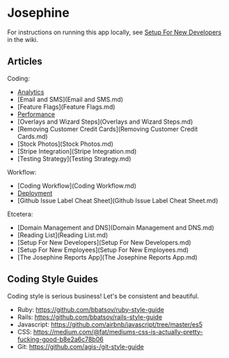 # Josephine

For instructions on running this app locally, see [Setup For New Developers](https://github.com/josephine/josephine/wiki/Setup-For-New-Developers) in the wiki.

## Articles


Coding:

- [Analytics](Analytics.md)
- [Email and SMS](Email and SMS.md)
- [Feature Flags](Feature Flags.md)
- [Performance](Performance.md)
- [Overlays and Wizard Steps](Overlays and Wizard Steps.md)
- [Removing Customer Credit Cards](Removing Customer Credit Cards.md)
- [Stock Photos](Stock Photos.md)
- [Stripe Integration](Stripe Integration.md)
- [Testing Strategy](Testing Strategy.md)

Workflow:

- [Coding Workflow](Coding Workflow.md)
- [Deployment](Deployment.md)
- [Github Issue Label Cheat Sheet](Github Issue Label Cheat Sheet.md)

Etcetera:
- [Domain Management and DNS](Domain Management and DNS.md)
- [Reading List](Reading List.md)
- [Setup For New Developers](Setup For New Developers.md)
- [Setup For New Employees](Setup For New Employees.md)
- [The Josephine Reports App](The Josephine Reports App.md)


## Coding Style Guides

Coding style is serious business! Let's be consistent and beautiful.

- Ruby: https://github.com/bbatsov/ruby-style-guide
- Rails: https://github.com/bbatsov/rails-style-guide
- Javascript: https://github.com/airbnb/javascript/tree/master/es5
- CSS: https://medium.com/@fat/mediums-css-is-actually-pretty-fucking-good-b8e2a6c78b06
- Git: https://github.com/agis-/git-style-guide
